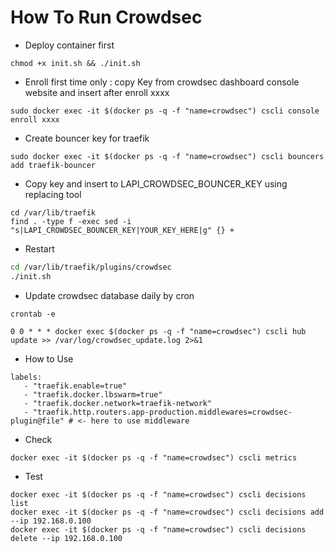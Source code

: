 # How To Run Crowdsec

- Deploy container first
  
```shell
chmod +x init.sh && ./init.sh
```

- Enroll first time only : copy Key from crowdsec dashboard console website and insert after enroll xxxx

```shell
sudo docker exec -it $(docker ps -q -f "name=crowdsec") cscli console enroll xxxx
```

- Create bouncer key for traefik

```shell
sudo docker exec -it $(docker ps -q -f "name=crowdsec") cscli bouncers add traefik-bouncer
```

- Copy key and insert to LAPI_CROWDSEC_BOUNCER_KEY using replacing tool

```shell
cd /var/lib/traefik
find . -type f -exec sed -i "s|LAPI_CROWDSEC_BOUNCER_KEY|YOUR_KEY_HERE|g" {} +
```

- Restart

```sh
cd /var/lib/traefik/plugins/crowdsec
./init.sh
```

- Update crowdsec database daily by cron

```shell
crontab -e

0 0 * * * docker exec $(docker ps -q -f "name=crowdsec") cscli hub update >> /var/log/crowdsec_update.log 2>&1
```

- How to Use

```shell
labels:
   - "traefik.enable=true"
   - "traefik.docker.lbswarm=true"
   - "traefik.docker.network=traefik-network"
   - "traefik.http.routers.app-production.middlewares=crowdsec-plugin@file" # <- here to use middleware
```

- Check

```shell
docker exec -it $(docker ps -q -f "name=crowdsec") cscli metrics
```

- Test

```shell
docker exec -it $(docker ps -q -f "name=crowdsec") cscli decisions list
docker exec -it $(docker ps -q -f "name=crowdsec") cscli decisions add --ip 192.168.0.100
docker exec -it $(docker ps -q -f "name=crowdsec") cscli decisions delete --ip 192.168.0.100
```
